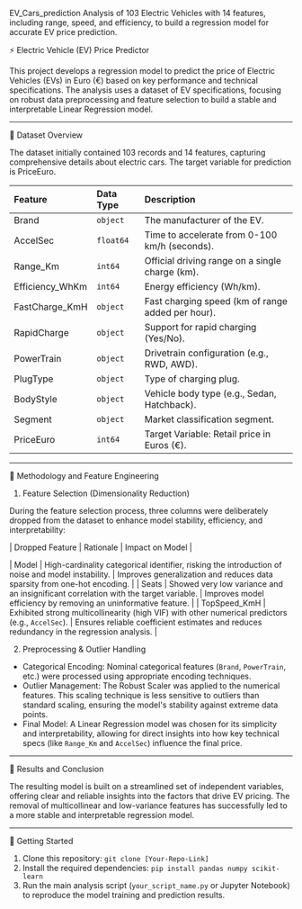  EV_Cars_prediction
Analysis of 103 Electric Vehicles with 14 features, including range, speed, and efficiency, to build a regression model for accurate EV price prediction.

 ⚡ Electric Vehicle (EV) Price Predictor

This project develops a regression model to predict the price of Electric Vehicles (EVs) in Euro (€) based on key performance and technical specifications. The analysis uses a dataset of EV specifications, focusing on robust data preprocessing and feature selection to build a stable and interpretable Linear Regression model.

---

 💾 Dataset Overview

The dataset initially contained 103 records and 14 features, capturing comprehensive details about electric cars. The target variable for prediction is PriceEuro.

| Feature | Data Type | Description |
| :--- | :--- | :--- |
| Brand | `object` | The manufacturer of the EV. |
| AccelSec | `float64` | Time to accelerate from 0-100 km/h (seconds). |
| Range_Km | `int64` | Official driving range on a single charge (km). |
| Efficiency_WhKm | `int64` | Energy efficiency (Wh/km). |
| FastCharge_KmH | `object` | Fast charging speed (km of range added per hour). |
| RapidCharge | `object` | Support for rapid charging (Yes/No). |
| PowerTrain | `object` | Drivetrain configuration (e.g., RWD, AWD). |
| PlugType | `object` | Type of charging plug. |
| BodyStyle | `object` | Vehicle body type (e.g., Sedan, Hatchback). |
| Segment | `object` | Market classification segment. |
| PriceEuro | `int64` | Target Variable: Retail price in Euros (€). |

---

 🧠 Methodology and Feature Engineering

 1. Feature Selection (Dimensionality Reduction)

During the feature selection process, three columns were deliberately dropped from the dataset to enhance model stability, efficiency, and interpretability:

| Dropped Feature | Rationale | Impact on Model |

| Model | High-cardinality categorical identifier, risking the introduction of noise and model instability. | Improves generalization and reduces data sparsity from one-hot encoding. |
| Seats | Showed very low variance and an insignificant correlation with the target variable. | Improves model efficiency by removing an uninformative feature. |
| TopSpeed_KmH | Exhibited strong multicollinearity (high VIF) with other numerical predictors (e.g., `AccelSec`). | Ensures reliable coefficient estimates and reduces redundancy in the regression analysis. |

 2. Preprocessing & Outlier Handling

* Categorical Encoding: Nominal categorical features (`Brand`, `PowerTrain`, etc.) were processed using appropriate encoding techniques.
* Outlier Management: The Robust Scaler was applied to the numerical features. This scaling technique is less sensitive to outliers than standard scaling, ensuring the model's stability against extreme data points.
* Final Model: A Linear Regression model was chosen for its simplicity and interpretability, allowing for direct insights into how key technical specs (like `Range_Km` and `AccelSec`) influence the final price.

---

 🎯 Results and Conclusion

The resulting model is built on a streamlined set of independent variables, offering clear and reliable insights into the factors that drive EV pricing. The removal of multicollinear and low-variance features has successfully led to a more stable and interpretable regression model.

---

 🚀 Getting Started

1.  Clone this repository: `git clone [Your-Repo-Link]`
2.  Install the required dependencies: `pip install pandas numpy scikit-learn`
3.  Run the main analysis script (`your_script_name.py` or Jupyter Notebook) to reproduce the model training and prediction results.
